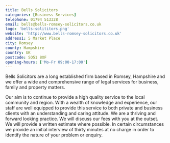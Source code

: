 ```yaml
---
title: Bells Solicitors
categories: [Business Services]
telephone: 01794 513328
email: bells@bells-romsey-solicitors.co.uk
logo: 'bells-solititors.png'
website: 'http://www.bells-romsey-solicitors.co.uk'
address1: 5 Market Place
city: Romsey
county: Hampshire
country: UK
postcode: SO51 8XF
opening-hours: ['Mo-Fr 09:00-17:00']
---
```

Bells Solicitors are a long established firm based in Romsey, Hampshire and we offer a wide and comprehensive range of legal services for business, family and property matters.

Our aim is to continue to provide a high quality service to the local community and region. With a wealth of knowledge and experience, our staff are well equipped to provide this service to both private and business clients with an understanding and caring attitude. We are a thriving and forward looking practice. We will discuss our fees with you at the outset. We will provide a written estimate where possible. In certain circumstances we provide an initial interview of thirty minutes at no charge in order to identify the nature of your problem or enquiry.
